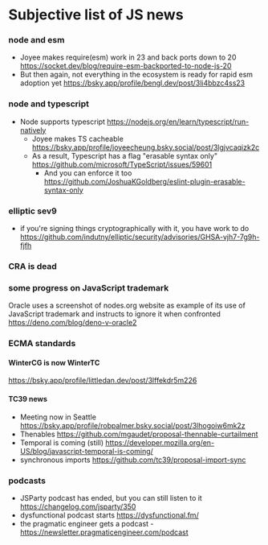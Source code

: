 # Subjective list of JS news

### node and esm
- Joyee makes require(esm) work in 23 and back ports down to 20
https://socket.dev/blog/require-esm-backported-to-node-js-20
- But then again, not everything in the ecosystem is ready for rapid esm adoption yet
https://bsky.app/profile/bengl.dev/post/3li4bbzc4ss23

### node and typescript 
- Node supports typescript 
https://nodejs.org/en/learn/typescript/run-natively
  - Joyee makes TS cacheable
https://bsky.app/profile/joyeecheung.bsky.social/post/3lgjvcaqizk2c
  - As a result, Typescript has a flag "erasable syntax only"
https://github.com/microsoft/TypeScript/issues/59601
    - And you can enforce it too
https://github.com/JoshuaKGoldberg/eslint-plugin-erasable-syntax-only

### elliptic sev9
- if you're signing things cryptographically with it, you have work to do
https://github.com/indutny/elliptic/security/advisories/GHSA-vjh7-7g9h-fjfh

### CRA is dead 

### some progress on JavaScript trademark 
Oracle uses a screenshot of nodes.org website as example of its use of JavaScript trademark and instructs to ignore it when confronted
https://deno.com/blog/deno-v-oracle2

### ECMA standards

#### WinterCG is now WinterTC
https://bsky.app/profile/littledan.dev/post/3lffekdr5m226

#### TC39 news

- Meeting now in Seattle 
https://bsky.app/profile/robpalmer.bsky.social/post/3lhogoiw6mk2z
- Thenables
https://github.com/mgaudet/proposal-thennable-curtailment
- Temporal is coming (still)
https://developer.mozilla.org/en-US/blog/javascript-temporal-is-coming/
- synchronous imports 
https://github.com/tc39/proposal-import-sync

### podcasts
- JSParty podcast has ended, but you can still listen to it
https://changelog.com/jsparty/350
- dysfunctional podcast starts
https://dysfunctional.fm/
- the pragmatic engineer gets a podcast 
-https://newsletter.pragmaticengineer.com/podcast
